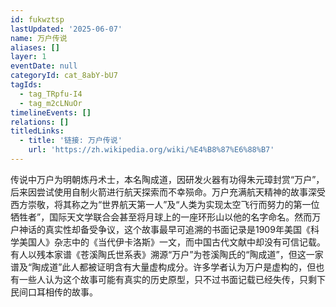 ```yaml
---
id: fukwztsp
lastUpdated: '2025-06-07'
name: 万户传说
aliases: []
layer: 1
eventDate: null
categoryId: cat_8abY-bU7
tagIds:
  - tag_TRpfu-I4
  - tag_m2cLNuOr
timelineEvents: []
relations: []
titledLinks:
  - title: '链接: 万户传说'
    url: 'https://zh.wikipedia.org/wiki/%E4%B8%87%E6%88%B7'
---
```

传说中万户为明朝炼丹术士，本名陶成道，因研发火器有功得朱元璋封赏“万户”，后来因尝试使用自制火箭进行航天探索而不幸殒命。万户充满航天精神的故事深受西方崇敬，将其称之为“世界航天第一人”及“人类为实现太空飞行而努力的第一位牺牲者”，国际天文学联合会甚至将月球上的一座环形山以他的名字命名。然而万户神话的真实性却备受争议，这个故事最早可追溯的书面记录是1909年美国《科学美国人》杂志中的《当代伊卡洛斯》一文，而中国古代文献中却没有可信记载。有人以残本家谱《苍溪陶氏世系表》溯源“万户”为苍溪陶氏的“陶成道”，但这一家谱及“陶成道”此人都被证明含有大量虚构成分。许多学者认为万户是虚构的，但也有一些人认为这个故事可能有真实的历史原型，只不过书面记载已经失传，只剩下民间口耳相传的故事。
